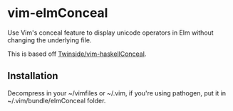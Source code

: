 # vim-elmConceal

Use Vim's conceal feature to display unicode operators in Elm without changing
the underlying file.

This is based off
[Twinside/vim-haskellConceal](https://github.com/Twinside/vim-haskellConceal).


## Installation

Decompress in your ~/vimfiles or ~/.vim, if you're using pathogen, put it in
~/.vim/bundle/elmConceal folder.
